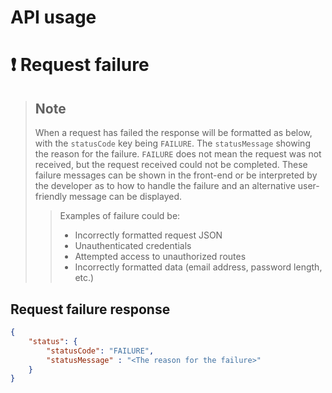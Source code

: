 # API usage

# :heavy_exclamation_mark: Request failure
> ## Note
> When a request has failed the response will be formatted as below, 
> with the `statusCode` key being `FAILURE`. The `statusMessage` 
> showing the reason for the failure. `FAILURE` does not mean the 
> request was not received, but the request received could not be
> completed. These failure messages can be shown in the front-end or
> be interpreted by the developer as to how to handle the failure and
> an alternative user-friendly message can be displayed.
>  
>> Examples of failure could be:
>> * Incorrectly formatted request JSON
>> * Unauthenticated credentials
>> * Attempted access to unauthorized routes
>> * Incorrectly formatted data (email address, password length, etc.)

## Request failure response
```json
{
    "status": {
        "statusCode": "FAILURE",
        "statusMessage" : "<The reason for the failure>"
    }
}
```



